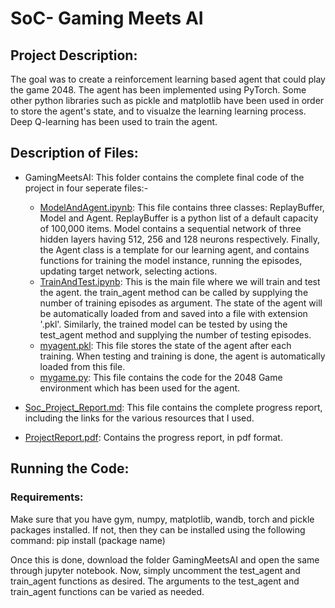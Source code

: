 # SoC- Gaming Meets AI

## Project Description:
The goal was to create a reinforcement learning based agent that could play the game 2048. 
The agent has been implemented using PyTorch. Some other python libraries such as pickle and matplotlib have been used in order to store the agent's state, and to visualze the learning learning process. 
Deep Q-learning has been used to train the agent.

## Description of Files:
- GamingMeetsAI: This folder contains the complete final code of the project in four seperate files:-
  * [ModelAndAgent.ipynb](https://github.com/adityajain3jan/GamingMeetsAI/blob/main/GamingMeetsAI/ModelAndAgent.ipynb): This file contains three classes: ReplayBuffer, Model and Agent. ReplayBuffer is a python list of a default capacity of 100,000 items. Model contains a sequential network of three hidden layers having 512, 256 and 128 neurons respectively. Finally, the Agent class is a template for our learning agent, and contains functions for training the model instance, running the episodes, updating target network, selecting actions.
  * [TrainAndTest.ipynb](https://github.com/adityajain3jan/GamingMeetsAI/blob/main/GamingMeetsAI/TrainAndTest.ipynb): This is the main file where we will train and test the agent. the train_agent method can be called by supplying the number of training episodes as argument. The state of the agent will be automatically loaded from and saved into a file with extension '.pkl'. Similarly, the trained model can be tested by using the test_agent method and supplying the number of testing episodes.
  * [myagent.pkl](https://github.com/adityajain3jan/GamingMeetsAI/blob/main/GamingMeetsAI/myagent.pkl): This file stores the state of the agent after each training. When testing and training is done, the agent is automatically loaded from this file.
  * [mygame.py](https://github.com/adityajain3jan/GamingMeetsAI/blob/main/GamingMeetsAI/mygame.py): This file contains the code for the 2048 Game environment which has been used for the agent.
 
 - [Soc_Project_Report.md](https://github.com/adityajain3jan/GamingMeetsAI/blob/main/SoC_Project_Report.md): This file contains the complete progress report, including the links for the various resources that I used.
 - [ProjectReport.pdf](https://github.com/adityajain3jan/GamingMeetsAI/blob/main/Progress%20Report.pdf): Contains the progress report, in pdf format.
 
 ## Running the Code:
 ### Requirements:
 Make sure that you have gym, numpy, matplotlib, wandb, torch and pickle packages installed. If not, then they can be installed using the following command:
 pip install (package name)
 
 Once this is done, download the folder GamingMeetsAI and open the same through jupyter notebook. Now, simply uncomment the test_agent and train_agent functions as desired. 
 The arguments to the test_agent and train_agent functions can be varied as needed.
